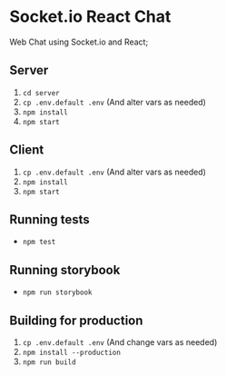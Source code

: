 # Socket.io React Chat

Web Chat using Socket.io and React;

## Server

1. `cd server`
2. `cp .env.default .env` (And alter vars as needed)
3. `npm install`
4. `npm start`

## Client

1. `cp .env.default .env` (And alter vars as needed)
2. `npm install`
3. `npm start`

## Running tests

- `npm test`

## Running storybook

- `npm run storybook`


## Building for production

1. `cp .env.default .env` (And change vars as needed)
2. `npm install --production`
3. `npm run build`

